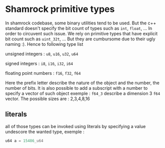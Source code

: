 # Shamrock primitive types

In shamrock codebase, some binary utilities tend to be used. But the c++ standard doesn't specify the bit count of types such as `int`, `float`, ... In order to circuvent such issue. We rely on primitive types that have explicit bit count such as `uint_32t`, ... But they are cumbursome due to their ugly naming :). Hence to following type list


unsigned integers : 
`u8`,
`u16`,
`u32`,
`u64`

signed integers : 
`i8`,
`i16`,
`i32`,
`i64`

floating point numbers : 
`f16`,
`f32`,
`f64`

Here the prefix letter describe the nature of the object and the number, the number of bits. It is also possible to add a subscript with a number to specify a vector of such object exemple : `f64_3` describe a dimension 3 `f64` vector. The possible sizes are : 2,3,4,8,16

## literals

all of those types can be invoked using literals by specifying a value undescore the wanted type, exemple : 

```c++
u64 a = 15486_u64
```